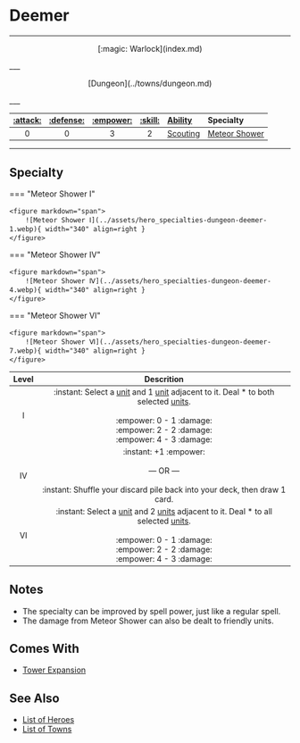 # Deemer

___
<p style="text-align: center;" markdown>[:magic: Warlock](index.md)</p>
___
<p style="text-align: center;" markdown>[Dungeon](../towns/dungeon.md)</p>
___

| [:attack:](../statistics/attack.md) | [:defense:](../statistics/defense.md) | [:empower:](../statistics/power.md) | [:skill:](../statistics/knowledge.md) | [Ability](../abilities/index.md) | Specialty |
| :---: | :---: | :---: | :---: | :--- | :--- |
| 0 | 0 | 3 | 2 | [Scouting](../abilities/scouting.md) | [Meteor Shower](#specialty) |

___


## Specialty

=== "Meteor Shower Ⅰ"

    <figure markdown="span">
        ![Meteor Shower Ⅰ](../assets/hero_specialties-dungeon-deemer-1.webp){ width="340" align=right }
    </figure>

=== "Meteor Shower Ⅳ"

    <figure markdown="span">
        ![Meteor Shower Ⅳ](../assets/hero_specialties-dungeon-deemer-4.webp){ width="340" align=right }
    </figure>

=== "Meteor Shower Ⅵ"

    <figure markdown="span">
        ![Meteor Shower Ⅵ](../assets/hero_specialties-dungeon-deemer-7.webp){ width="340" align=right }
    </figure>


| Level | Descrition |
| :---: | :---: |
| Ⅰ | :instant: Select a [unit](../units/index.md) and 1 [unit](../units/index.md) adjacent to it. Deal \* to both selected [units](../units/index.md).<br><br> :empower: 0 - 1 :damage:<br>:empower: 2 - 2 :damage:<br>:empower: 4 - 3 :damage: |
| Ⅳ | :instant: +1 :empower:<br><br>— OR —<br><br>:instant: Shuffle your discard pile back into your deck, then draw 1 card. |
| Ⅵ | :instant: Select a [unit](../units/index.md) and 2 [units](../units/index.md) adjacent to it. Deal \* to all selected [units](../units/index.md).<br><br> :empower: 0 - 1 :damage:<br>:empower: 2 - 2 :damage:<br>:empower: 4 - 3 :damage: |


## Notes

- The specialty can be improved by spell power, just like a regular spell.
- The damage from Meteor Shower can also be dealt to friendly units.


## Comes With

- [Tower Expansion](../content.md)


## See Also

- [List of Heroes](index.md)
- [List of Towns](../towns/index.md)
